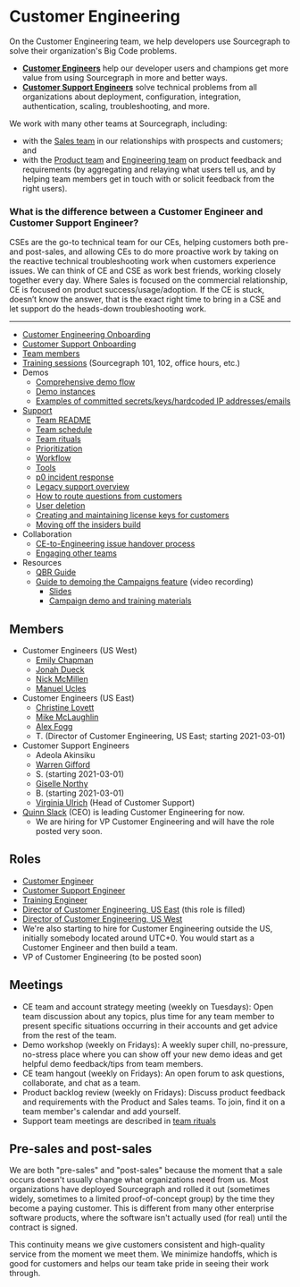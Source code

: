 # Customer Engineering

On the Customer Engineering team, we help developers use Sourcegraph to solve their organization's Big Code problems. 

- [**Customer Engineers**](https://jobs.lever.co/sourcegraph/3ede0606-7a86-45d4-a627-e8cbae7a1a57) help our developer users and champions get more value from using Sourcegraph in more and better ways.
- [**Customer Support Engineers**](https://jobs.lever.co/sourcegraph/d58a382e-0c20-4dec-9657-63f164ec703a) solve technical problems from all organizations about deployment, configuration, integration, authentication, scaling, troubleshooting, and more. <!-- Example: A Customer Support Engineer might help a customer get perfect cross-repository code intelligence set up for all of their code so they have joyful and more effective code reviews. -->

We work with many other teams at Sourcegraph, including:

- with the [Sales team](../sales/index.md) in our relationships with prospects and customers; and
- with the [Product team](../product/index.md) and [Engineering team](../engineering/index.md) on product feedback and requirements (by aggregating and relaying what users tell us, and by helping team members get in touch with or solicit feedback from the right users).

### What is the difference between a Customer Engineer and Customer Support Engineer?
CSEs are the go-to technical team for our CEs, helping customers both pre- and post-sales, and allowing CEs to do more proactive work by taking on the reactive technical troubleshooting work when customers experience issues. We can think of CE and CSE as work best friends, working closely together every day. Where Sales is focused on the commercial relationship, CE is focused on product success/usage/adoption. If the CE is stuck, doesn’t know the answer, that is the exact right time to bring in a CSE and let support do the heads-down troubleshooting work. 

---

* [Customer Engineering Onboarding](onboarding.md)
* [Customer Support Onboarding](customer-support-onboarding.md)
* [Team members](#members)
* [Training sessions](https://docs.google.com/document/d/1nFePrSIcIakMmjOEY01vNc6VRe7WiJ0iOWygeZlbpYw/edit) (Sourcegraph 101, 102, office hours, etc.)
* Demos
  * [Comprehensive demo flow](https://docs.google.com/document/d/1q903Yl-vkOqkQ4e3JRiw-u8x8aJ50iTezllzcj_MJWc/edit)
  * [Demo instances](demo_instances.md)
  * [Examples of committed secrets/keys/hardcoded IP addresses/emails](https://github.com/sourcegraph-testing/ce-code-smells/)
* [Support](support.md)
	* [Team README](support-bios.md)
	* [Team schedule](support-schedule.md)
	* [Team rituals](support-team-rituals.md)
	* [Prioritization](support-prioritization.md)
	* [Workflow](support-workflow.md)
	* [Tools](support-tools.md)
	* [p0 incident response](p0-Incident-Response.md)
	* [Legacy support overview](legacy-support-overview.md)
	* [How to route questions from customers](routing_questions.md)
	* [User deletion](delete_users_guide.md)
	* [Creating and maintaining license keys for customers](license_keys.md)
	* [Moving off the insiders build](leaving-insiders-build.md)
* Collaboration
	* [CE-to-Engineering issue handover process](ce_to_eng_handover.md)
	* [Engaging other teams](engaging-other-teams.md)
* Resources
  * [QBR Guide](https://docs.google.com/document/d/1gFRn2SkX19sU0GSMGndNkk-I9cFe7FlN3xlZ2UX3Frs/edit#u)
  * [Guide to demoing the Campaigns feature](https://drive.google.com/drive/folders/18Sa_NpsVRvVV8MIvuXyoDEinpEf8fbGn) (video recording)
    * [Slides](https://docs.google.com/presentation/d/1niZBMhHKWJT1-n_ExSbYIRD51vcubrWwQm-Tc5EZo8s/edit#slide=id.g7d2aea8729_0_0)
    * [Campaign demo and training materials](https://docs.google.com/document/d/1xQxhdGaudydOn5nBGIG91F6Z4VR4NwBfuKFvgbmCjJo/edit?usp=drive_web&ouid=107037782400977645523)


## Members

<!-- Alphabetically, by surname. -->

- Customer Engineers (US West)
  - [Emily Chapman](../../company/team/index.md#emily-chapman-she-her)
  - [Jonah Dueck](../../company/team/index.md#jonah-dueck-he-him)
  - [Nick McMillen](../../company/team/index.md#nick-mcmillen-he-him)
  - [Manuel Ucles](../../company/team/index.md#manuel-ucles)
- Customer Engineers (US East)
  - [Christine Lovett](../../company/team/index.md#christine-lovett-she-her)
  - [Mike McLaughlin](../../company/team/index.md#mike-mclaughlin-he-him)
  - [Alex Fogg](../../company/team/index.md#alex-fogg-he-him)
  - T. (Director of Customer Engineering, US East; starting 2021-03-01)
- Customer Support Engineers
  - Adeola Akinsiku
  - [Warren Gifford](../../company/team/index.md#giselle-northy-she-her)
  - S. (starting 2021-03-01)
  - [Giselle Northy](../../company/team/index.md#alex-fogg-he-him)
  - B. (starting 2021-03-01)
  - [Virginia Ulrich](../../company/team/index.md#virginia-ulrich-she-her) (Head of Customer Support)
- [Quinn Slack](../../company/team/index.md#quinn-slack) (CEO) is leading Customer Engineering for now.
  - We are hiring for VP Customer Engineering and will have the role posted very soon.

## Roles

- [Customer Engineer](https://jobs.lever.co/sourcegraph/3ede0606-7a86-45d4-a627-e8cbae7a1a57)
- [Customer Support Engineer](https://jobs.lever.co/sourcegraph/d58a382e-0c20-4dec-9657-63f164ec703a)
- [Training Engineer](https://jobs.lever.co/sourcegraph/7aae60bb-228f-4e48-89f8-d16646aa4642)
- [Director of Customer Engineering, US East](https://jobs.lever.co/sourcegraph/cb233f84-da0e-4c1d-8a75-c86e265609b1) (this role is filled)
- [Director of Customer Engineering, US West](https://jobs.lever.co/sourcegraph/cb233f84-da0e-4c1d-8a75-c86e265609b1)
- We're also starting to hire for Customer Engineering outside the US, initially somebody located around UTC+0. You would start as a Customer Engineer and then build a team.
- VP of Customer Engineering (to be posted soon)

## Meetings

* CE team and account strategy meeting (weekly on Tuesdays): Open team discussion about any topics, plus time for any team member to present specific situations occurring in their accounts and get advice from the rest of the team.
* Demo workshop (weekly on Fridays): A weekly super chill, no-pressure, no-stress place where you can show off your new demo ideas and get helpful demo feedback/tips from team members.
* CE team hangout (weekly on Fridays): An open forum to ask questions, collaborate, and chat as a team.
* Product backlog review (weekly on Fridays): Discuss product feedback and requirements with the Product and Sales teams. To join, find it on a team member's calendar and add yourself.
* Support team meetings are described in [team rituals](support-team-rituals.md)

## Pre-sales and post-sales

We are both "pre-sales" and "post-sales" because the moment that a sale occurs doesn't usually change what organizations need from us. Most organizations have deployed Sourcegraph and rolled it out (sometimes widely, sometimes to a limited proof-of-concept group) by the time they become a paying customer. This is different from many other enterprise software products, where the software isn't actually used (for real) until the contract is signed.

This continuity means we give customers consistent and high-quality service from the moment we meet them. We minimize handoffs, which is good for customers and helps our team take pride in seeing their work through.
